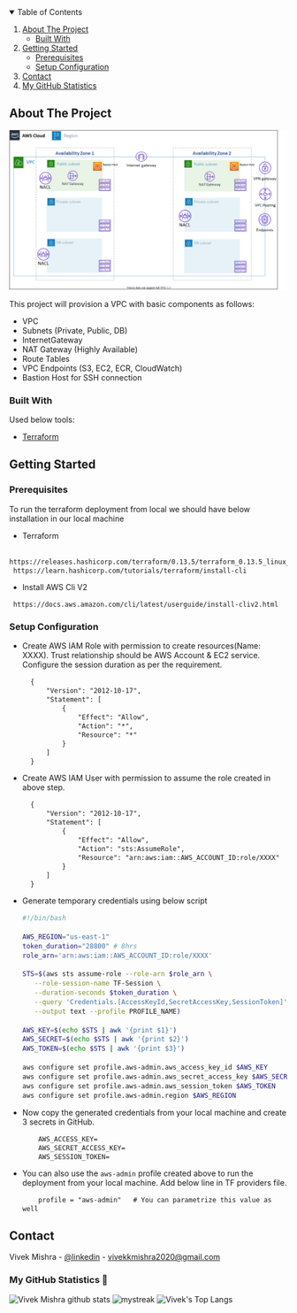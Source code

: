 
<!-- TABLE OF CONTENTS -->
<details open="open">
  <summary>Table of Contents</summary>
  <ol>
    <li>
      <a href="#about-the-project">About The Project</a>
      <ul>
        <li><a href="#built-with">Built With</a></li>
      </ul>
    </li>
    <li>
      <a href="#getting-started">Getting Started</a>
      <ul>
        <li><a href="#prerequisites">Prerequisites</a></li>
        <li><a href="#setup-configuration">Setup Configuration</a></li>
      </ul>
    </li>
    <li><a href="#contact">Contact</a></li>
    <li><a href="#my-github-statistics">My GitHub Statistics</a></li>
  </ol>
</details>



<!-- ABOUT THE PROJECT -->
## About The Project

![VPC Automation via Terraform Modules][product-screenshot]

This project will provision a VPC with basic components as follows:
* VPC
* Subnets (Private, Public, DB)
* InternetGateway
* NAT Gateway (Highly Available)
* Route Tables
* VPC Endpoints (S3, EC2, ECR, CloudWatch)
* Bastion Host for SSH connection



### Built With

Used below tools:
* [Terraform](https://www.terraform.io/)



<!-- GETTING STARTED -->
## Getting Started

### Prerequisites
To run the terraform deployment from local we should have below installation in our local machine
* Terraform 
 ```
  https://releases.hashicorp.com/terraform/0.13.5/terraform_0.13.5_linux_amd64.zip
  https://learn.hashicorp.com/tutorials/terraform/install-cli
 ```
* Install AWS Cli V2 
 ```
  https://docs.aws.amazon.com/cli/latest/userguide/install-cliv2.html
```
   

### Setup Configuration

* Create AWS IAM Role with permission to create resources(Name: XXXX). Trust relationship should be AWS Account & EC2 service. Configure the session duration as per the requirement.
  ```
    {
        "Version": "2012-10-17",
        "Statement": [
            {
                "Effect": "Allow",
                "Action": "*",
                "Resource": "*"
            }
        ]
    }
  ```
* Create AWS IAM User with permission to assume the role created in above step.
  ```
    {
        "Version": "2012-10-17",
        "Statement": [
            {
                "Effect": "Allow",
                "Action": "sts:AssumeRole",
                "Resource": "arn:aws:iam::AWS_ACCOUNT_ID:role/XXXX"
            }
        ]
    }
    ```
* Generate temporary credentials using below script
    ```sh
  #!/bin/bash
  
  AWS_REGION="us-east-1"
  token_duration="28800" # 8hrs
  role_arn='arn:aws:iam::AWS_ACCOUNT_ID:role/XXXX'
  
  STS=$(aws sts assume-role --role-arn $role_arn \
       --role-session-name TF-Session \
       --duration-seconds $token_duration \
       --query 'Credentials.[AccessKeyId,SecretAccessKey,SessionToken]' \
       --output text --profile PROFILE_NAME)
  
  AWS_KEY=$(echo $STS | awk '{print $1}')
  AWS_SECRET=$(echo $STS | awk '{print $2}')
  AWS_TOKEN=$(echo $STS | awk '{print $3}')
  
  aws configure set profile.aws-admin.aws_access_key_id $AWS_KEY
  aws configure set profile.aws-admin.aws_secret_access_key $AWS_SECRET
  aws configure set profile.aws-admin.aws_session_token $AWS_TOKEN
  aws configure set profile.aws-admin.region $AWS_REGION
  ```
* Now copy the generated credentials from your local machine and create 3 secrets in GitHub.
    ```
        AWS_ACCESS_KEY=
        AWS_SECRET_ACCESS_KEY=
        AWS_SESSION_TOKEN=
    ``` 
* You can also use the `aws-admin` profile created above to run the deployment from your local machine. Add below line in TF providers file.
    ```
        profile = "aws-admin"   # You can parametrize this value as well
    ```



<!-- CONTACT -->
## Contact

Vivek Mishra - [@linkedin](https://www.linkedin.com/in/vivek-mishra-22aa44bb55cc/) - vivekkmishra2020@gmail.com


### My GitHub Statistics 🚀
![Vivek Mishra github stats](https://github-readme-stats.vercel.app/api?username=vivek22117&show_icons=true&theme=tokyonight)
<img src="https://github-readme-streak-stats.herokuapp.com/?user=vivek22117&theme=tokyonight" alt="mystreak"/>
![Vivek's Top Langs](https://github-readme-stats.vercel.app/api/top-langs/?username=vivek22117&theme=tokyonight&layout=compact)




<!-- MARKDOWN LINKS & IMAGES -->
[product-screenshot]: AWS-VPC.svg